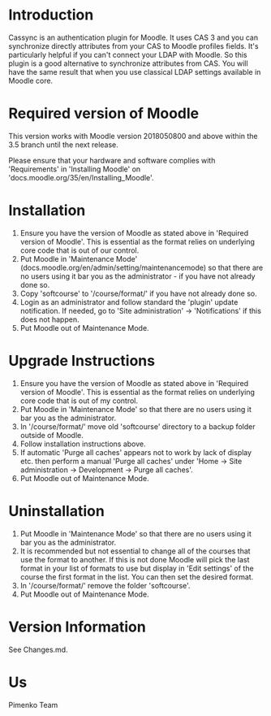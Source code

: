 Introduction
============
Cassync is an authentication plugin for Moodle. It uses CAS 3 and you can synchronize directly attributes from your CAS to Moodle profiles fields. It's particularly helpful if you can't connect your LDAP with Moodle. So this plugin is a good alternative to synchronize attributes from CAS. You will have the same result that when you use classical LDAP settings available in Moodle core.


Required version of Moodle
==========================
This version works with Moodle version 2018050800 and above within the 3.5 branch until the
next release.

Please ensure that your hardware and software complies with 'Requirements' in 'Installing Moodle' on
'docs.moodle.org/35/en/Installing_Moodle'.

Installation
============
 1. Ensure you have the version of Moodle as stated above in 'Required version of Moodle'.  This is essential as the
    format relies on underlying core code that is out of our control.
 2. Put Moodle in 'Maintenance Mode' (docs.moodle.org/en/admin/setting/maintenancemode) so that there are no 
    users using it bar you as the administrator - if you have not already done so.
 3. Copy 'softcourse' to '/course/format/' if you have not already done so.
 4. Login as an administrator and follow standard the 'plugin' update notification.  If needed, go to
    'Site administration' -> 'Notifications' if this does not happen.
 5.  Put Moodle out of Maintenance Mode.

Upgrade Instructions
====================
 1. Ensure you have the version of Moodle as stated above in 'Required version of Moodle'.  This is essential as the
    format relies on underlying core code that is out of my control.
 2. Put Moodle in 'Maintenance Mode' so that there are no users using it bar you as the administrator.
 3. In '/course/format/' move old 'softcourse' directory to a backup folder outside of Moodle.
 4. Follow installation instructions above.
 5. If automatic 'Purge all caches' appears not to work by lack of display etc. then perform a manual 'Purge all caches'
    under 'Home -> Site administration -> Development -> Purge all caches'.
 6. Put Moodle out of Maintenance Mode.

Uninstallation
==============
 1. Put Moodle in 'Maintenance Mode' so that there are no users using it bar you as the administrator.
 2. It is recommended but not essential to change all of the courses that use the format to another.  If this is
    not done Moodle will pick the last format in your list of formats to use but display in 'Edit settings' of the
    course the first format in the list.  You can then set the desired format.
 3. In '/course/format/' remove the folder 'softcourse'.
 5. Put Moodle out of Maintenance Mode.

Version Information
===================
See Changes.md.


Us
==
Pimenko Team


